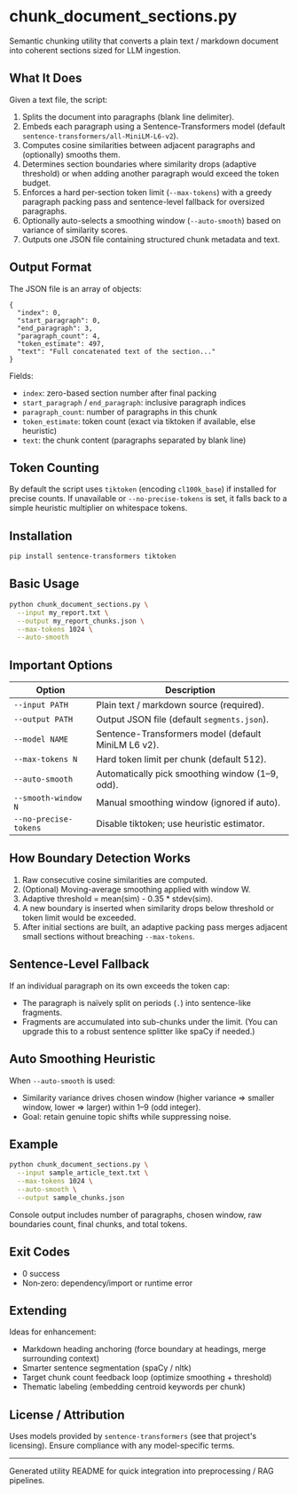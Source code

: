 # chunk_document_sections.py

Semantic chunking utility that converts a plain text / markdown document into coherent sections sized for LLM ingestion.

## What It Does
Given a text file, the script:
1. Splits the document into paragraphs (blank line delimiter).
2. Embeds each paragraph using a Sentence-Transformers model (default `sentence-transformers/all-MiniLM-L6-v2`).
3. Computes cosine similarities between adjacent paragraphs and (optionally) smooths them.
4. Determines section boundaries where similarity drops (adaptive threshold) or when adding another paragraph would exceed the token budget.
5. Enforces a hard per-section token limit (`--max-tokens`) with a greedy paragraph packing pass and sentence-level fallback for oversized paragraphs.
6. Optionally auto-selects a smoothing window (`--auto-smooth`) based on variance of similarity scores.
7. Outputs one JSON file containing structured chunk metadata and text.

## Output Format
The JSON file is an array of objects:
```jsonc
{
  "index": 0,
  "start_paragraph": 0,
  "end_paragraph": 3,
  "paragraph_count": 4,
  "token_estimate": 497,
  "text": "Full concatenated text of the section..."
}
```
Fields:
- `index`: zero-based section number after final packing
- `start_paragraph` / `end_paragraph`: inclusive paragraph indices
- `paragraph_count`: number of paragraphs in this chunk
- `token_estimate`: token count (exact via tiktoken if available, else heuristic)
- `text`: the chunk content (paragraphs separated by blank line)

## Token Counting
By default the script uses `tiktoken` (encoding `cl100k_base`) if installed for precise counts. If unavailable or `--no-precise-tokens` is set, it falls back to a simple heuristic multiplier on whitespace tokens.

## Installation
```bash
pip install sentence-transformers tiktoken
```

## Basic Usage
```bash
python chunk_document_sections.py \
  --input my_report.txt \
  --output my_report_chunks.json \
  --max-tokens 1024 \
  --auto-smooth
```

## Important Options
| Option | Description |
|--------|-------------|
| `--input PATH` | Plain text / markdown source (required). |
| `--output PATH` | Output JSON file (default `segments.json`). |
| `--model NAME` | Sentence-Transformers model (default MiniLM L6 v2). |
| `--max-tokens N` | Hard token limit per chunk (default 512). |
| `--auto-smooth` | Automatically pick smoothing window (1–9, odd). |
| `--smooth-window N` | Manual smoothing window (ignored if auto). |
| `--no-precise-tokens` | Disable tiktoken; use heuristic estimator. |

## How Boundary Detection Works
1. Raw consecutive cosine similarities are computed.
2. (Optional) Moving-average smoothing applied with window W.
3. Adaptive threshold = mean(sim) - 0.35 * stdev(sim).
4. A new boundary is inserted when similarity drops below threshold or token limit would be exceeded.
5. After initial sections are built, an adaptive packing pass merges adjacent small sections without breaching `--max-tokens`.

## Sentence-Level Fallback
If an individual paragraph on its own exceeds the token cap:
- The paragraph is naïvely split on periods (`.`) into sentence-like fragments.
- Fragments are accumulated into sub-chunks under the limit.
(You can upgrade this to a robust sentence splitter like spaCy if needed.)

## Auto Smoothing Heuristic
When `--auto-smooth` is used:
- Similarity variance drives chosen window (higher variance ⇒ smaller window, lower ⇒ larger) within 1–9 (odd integer).
- Goal: retain genuine topic shifts while suppressing noise.

## Example
```bash
python chunk_document_sections.py \
  --input sample_article_text.txt \
  --max-tokens 1024 \
  --auto-smooth \
  --output sample_chunks.json
```
Console output includes number of paragraphs, chosen window, raw boundaries count, final chunks, and total tokens.

## Exit Codes
- 0 success
- Non‑zero: dependency/import or runtime error

## Extending
Ideas for enhancement:
- Markdown heading anchoring (force boundary at headings, merge surrounding context)
- Smarter sentence segmentation (spaCy / nltk)
- Target chunk count feedback loop (optimize smoothing + threshold)
- Thematic labeling (embedding centroid keywords per chunk)

## License / Attribution
Uses models provided by `sentence-transformers` (see that project's licensing). Ensure compliance with any model-specific terms.

---
Generated utility README for quick integration into preprocessing / RAG pipelines.
